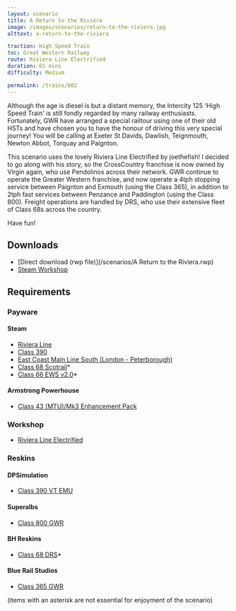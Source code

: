 ```yaml
---
layout: scenario
title: A Return to the Riviera
image: /images/scenarios/return-to-the-riviera.jpg
alttext: a-return-to-the-riviera

traction: High Speed Train
toc: Great Western Railway
route: Riviera Line Electrified
duration: 65 mins
difficulty: Medium

permalink: /trains/002
---
```


Although the age is diesel is but a distant memory, the Intercity 125 'High Speed Train' is still fondly regarded by many railway enthusiasts. Fortunately, GWR have arranged a special railtour using one of their old HSTs and have chosen you to have the honour of driving this very special journey! You will be calling at Exeter St Davids, Dawlish, Teignmouth, Newton Abbot, Torquay and Paignton. 

This scenario uses the lovely Riviera Line Electrified by joethefish! I decided to go along with his story, so the CrossCountry franchise is now owned by Virgin again, who use Pendolinos across their network. GWR continue to operate the Greater Western franchise, and now operate a 4tph stopping service between Paignton and Exmouth (using the Class 365), in addition to 2tph fast services between Penzance and Paddington (using the Class 800). Freight operations are handled by DRS, who use their extensive fleet of Class 68s across the country.

Have fun!

## Downloads
* [Direct download (rwp file)](/scenarios/A Return to the Riviera.rwp)
* [Steam Workshop](http://steamcommunity.com/sharedfiles/filedetails/?id=1090186754)

## Requirements

### Payware

#### Steam
* [Riviera Line](http://store.steampowered.com/app/222632)
* [Class 390](http://store.steampowered.com/app/208343)
* [East Coast Main Line South (London - Peterborough)](http://store.steampowered.com/app/222618)
* [Class 68 Scotrail](http://store.steampowered.com/app/376930)*
* [Class 66 EWS v2.0](http://store.steampowered.com/app/222568/)*

#### Armstrong Powerhouse

* [Class 43 (MTU)/Mk3 Enhancement Pack](https://www.armstrongpowerhouse.com/index.php?route=product/product&path=36_89&product_id=168)

### Workshop
* [Riviera Line Electrified](http://steamcommunity.com/workshop/filedetails/?id=564595230)

### Reskins

#### DPSimulation
* [Class 390 VT EMU](http://dpsimulation.org.uk/reskins.html#DefEMU)

#### Superalbs
* [Class 800 GWR](http://superalbs.weebly.com/class800greatwesternrailway.html)

#### BH Reskins
* [Class 68 DRS](https://www.facebook.com/photo.php?fbid=1114446985268228&set=oa.515760421890353&type=1&theater)*

#### Blue Rail Studios 
* [Class 365 GWR](https://bluerail.co.uk/downloads/class-365-gwr/)

(items with an asterisk are not essential for enjoyment of the scenario)